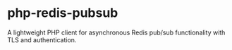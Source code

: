 # php-redis-pubsub
A lightweight PHP client for asynchronous Redis pub/sub functionality with TLS and authentication.
